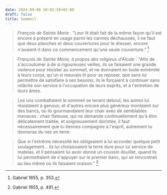 ```yaml
---
date: 2024-09-06 20:02:58+02:00
draft: false
title: Sommeil
---
```





> *François de Sainte Marie* : "Leur lit était fait de la même façon qu'il est encore à présent en usage parmi les carmes déchaussés, il ne faut que deux planches et deux couvertures pour le dresser, encore n'avaient-il dans ce commencement qu'une seule couverture." [^1]

[^1]: Gabriel 1655, p. 353.

> *François de Sainte Marie, à propos des religieux d'Alcale* : "Afin de s'accoutumer à de si rigoureuses veilles, ils se faisaient une grande violence pour résister au sommeil, et ne donnaient en toute extrémité à leurs corps, qu'un si mauvais lit pour se reposer, que sans lui permettre de satisfaire à ses besoins, ils le forçaient à continuer sans relâche son service à l'occupation de leurs esprits, et à l'entretien de leurs âmes.

> Les uns combattaient le sommeil se tenant debout, les autres lui résistaient à genoux; et d'autres encore plus généreux montaient sur des bancs, où ils gourmandaient leur chair avec de semblables menaces : chair flateuse, qui ne demande continuellement qu'à être délicatement traitée, et soigneusement dorlotée, il faut nécessairement que tu tiennes compagnie à l'esprit, autrement tu donneras du nez en terre.

> Que si l'extrême nécessité les obligeaient à lui accorder quelque petit soulagement... ils lui choisissaient la terre dure pour lui service de matelas, et il pensaient lui avoir donné un coussin douillet, quand ils lui permettaient de s'appuyer sur le premier banc, qui se rencontrait au lieu même où ils faisaient oraison." [^2]

[^2]: Gabriel 1655, p. 491.

